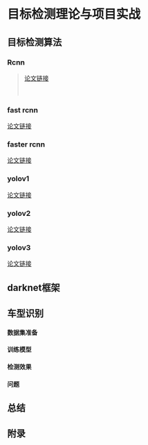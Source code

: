 # 目标检测理论与项目实战

## 目标检测算法

### Rcnn

>[论文链接]()
>
>​	

### fast rcnn

[论文链接]()

### faster rcnn

[论文链接]()

### yolov1

[论文链接]()

### yolov2

[论文链接]()

### yolov3

[论文链接]()

## darknet框架

## 车型识别

#### 数据集准备

####  训练模型

#### 检测效果

#### 问题

## 总结

## 附录



